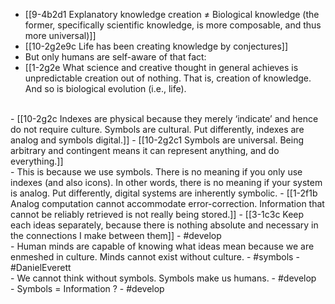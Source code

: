 - [[9-4b2d1 Explanatory knowledge creation ≠ Biological knowledge (the former, specifically scientific knowledge, is more composable, and thus more universal)]]
- [[10-2g2e9c Life has been creating knowledge by conjectures]]
- But only humans are self-aware of that fact:
- [[1-2g2e What science and creative thought in general achieves is unpredictable creation out of nothing. That is, creation of knowledge. And so is biological evolution (i.e., life).
<br>
- [[10-2g2c Indexes are physical because they merely ‘indicate’ and hence do not require culture. Symbols are cultural. Put differently, indexes are analog and symbols digital.]]
- [[10-2g2c1 Symbols are universal. Being arbitrary and contingent means it can represent anything, and do everything.]]
<br>
- This is because we use symbols. There is no meaning if you only use indexes (and also icons). In other words, there is no meaning if your system is analog. Put differently, digital systems are inherently symbolic.
- [[1-2f1b Analog computation cannot accommodate error-correction. Information that cannot be reliably retrieved is not really being stored.]]
- [[3-1c3c Keep each ideas separately, because there is nothing absolute and necessary in the connections I make between them]]
- #develop
<br>
- Human minds are capable of knowing what ideas mean because we are enmeshed in culture. Minds cannot exist without culture.
- #symbols
- #DanielEverett
<br>
- We cannot think without symbols. Symbols make us humans.
- #develop
<br>
- Symbols = Information ?
- #develop
